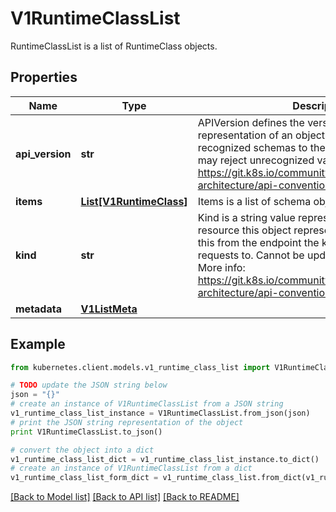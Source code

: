 # V1RuntimeClassList

RuntimeClassList is a list of RuntimeClass objects.

## Properties
Name | Type | Description | Notes
------------ | ------------- | ------------- | -------------
**api_version** | **str** | APIVersion defines the versioned schema of this representation of an object. Servers should convert recognized schemas to the latest internal value, and may reject unrecognized values. More info: https://git.k8s.io/community/contributors/devel/sig-architecture/api-conventions.md#resources | [optional] 
**items** | [**List[V1RuntimeClass]**](V1RuntimeClass.md) | Items is a list of schema objects. | 
**kind** | **str** | Kind is a string value representing the REST resource this object represents. Servers may infer this from the endpoint the kubernetes.client submits requests to. Cannot be updated. In CamelCase. More info: https://git.k8s.io/community/contributors/devel/sig-architecture/api-conventions.md#types-kinds | [optional] 
**metadata** | [**V1ListMeta**](V1ListMeta.md) |  | [optional] 

## Example

```python
from kubernetes.client.models.v1_runtime_class_list import V1RuntimeClassList

# TODO update the JSON string below
json = "{}"
# create an instance of V1RuntimeClassList from a JSON string
v1_runtime_class_list_instance = V1RuntimeClassList.from_json(json)
# print the JSON string representation of the object
print V1RuntimeClassList.to_json()

# convert the object into a dict
v1_runtime_class_list_dict = v1_runtime_class_list_instance.to_dict()
# create an instance of V1RuntimeClassList from a dict
v1_runtime_class_list_form_dict = v1_runtime_class_list.from_dict(v1_runtime_class_list_dict)
```
[[Back to Model list]](../README.md#documentation-for-models) [[Back to API list]](../README.md#documentation-for-api-endpoints) [[Back to README]](../README.md)


